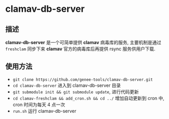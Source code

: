 # clamav-db-server

## 描述

**clamav-db-server** 是一个可简单提供 **clamav** 病毒库的服务, 主要机制是通过 `freshclam` 同步下来 **clamav** 官方的病毒库后再提供 rsync 服务供用户下载.

## 使用方法

* `git clone https://github.com/genee-tools/clamav-db-server.git`
* `cd clamav-db-server` 进入到 clamav-db-server 目录
* `git submodule init && git submodule update`, 进行代码更新
* `cd clamav-freshclam && add_cron.sh && cd ../` 增加自动更新到 cron 中, cron 时间为每天 4 点一次
* `run.sh` 运行 clamav-db-server
